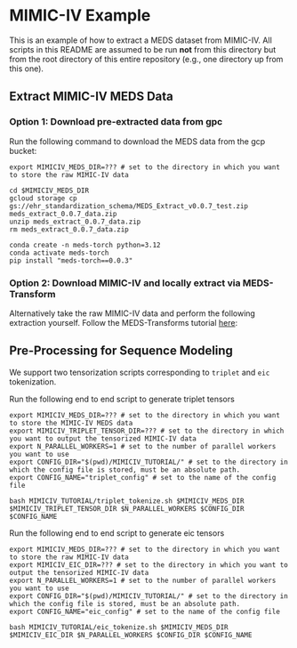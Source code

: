 # MIMIC-IV Example

This is an example of how to extract a MEDS dataset from MIMIC-IV. All scripts in this README are assumed to
be run **not** from this directory but from the root directory of this entire repository (e.g., one directory
up from this one).

## Extract MIMIC-IV MEDS Data

### Option 1: Download pre-extracted data from gpc

Run the following command to download the MEDS data from the gcp bucket:

```console
export MIMICIV_MEDS_DIR=??? # set to the directory in which you want to store the raw MIMIC-IV data

cd $MIMICIV_MEDS_DIR
gcloud storage cp gs://ehr_standardization_schema/MEDS_Extract_v0.0.7_test.zip meds_extract_0.0.7_data.zip
unzip meds_extract_0.0.7_data.zip
rm meds_extract_0.0.7_data.zip
```

```console
conda create -n meds-torch python=3.12
conda activate meds-torch
pip install "meds-torch==0.0.3"
```

### Option 2: Download MIMIC-IV and locally extract via MEDS-Transform

Alternatively take the raw MIMIC-IV data and perform the following extraction yourself. Follow the MEDS-Transforms tutorial
[here](https://github.com/mmcdermott/MEDS_transforms/blob/main/MIMIC-IV_Example/README.md):

## Pre-Processing for Sequence Modeling

We support two tensorization scripts corresponding to `triplet` and `eic` tokenization.

Run the following end to end script to generate triplet tensors

```console
export MIMICIV_MEDS_DIR=??? # set to the directory in which you want to store the MIMIC-IV MEDS data
export MIMICIV_TRIPLET_TENSOR_DIR=??? # set to the directory in which you want to output the tensorized MIMIC-IV data
export N_PARALLEL_WORKERS=1 # set to the number of parallel workers you want to use
export CONFIG_DIR="$(pwd)/MIMICIV_TUTORIAL/" # set to the directory in which the config file is stored, must be an absolute path.
export CONFIG_NAME="triplet_config" # set to the name of the config file

bash MIMICIV_TUTORIAL/triplet_tokenize.sh $MIMICIV_MEDS_DIR $MIMICIV_TRIPLET_TENSOR_DIR $N_PARALLEL_WORKERS $CONFIG_DIR $CONFIG_NAME
```

Run the following end to end script to generate eic tensors

```console
export MIMICIV_MEDS_DIR=??? # set to the directory in which you want to store the raw MIMIC-IV data
export MIMICIV_EIC_DIR=??? # set to the directory in which you want to output the tensorized MIMIC-IV data
export N_PARALLEL_WORKERS=1 # set to the number of parallel workers you want to use
export CONFIG_DIR="$(pwd)/MIMICIV_TUTORIAL/" # set to the directory in which the config file is stored, must be an absolute path.
export CONFIG_NAME="eic_config" # set to the name of the config file

bash MIMICIV_TUTORIAL/eic_tokenize.sh $MIMICIV_MEDS_DIR $MIMICIV_EIC_DIR $N_PARALLEL_WORKERS $CONFIG_DIR $CONFIG_NAME
```
